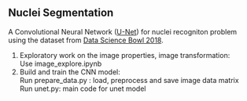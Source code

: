 ## Nuclei Segmentation
A Convolutional Neural Network (<a href="https://arxiv.org/abs/1505.04597">U-Net</a>) for nuclei recogniton problem using the dataset from <a href="https://www.kaggle.com/c/data-science-bowl-2018">Data Science Bowl 2018</a>.

1. Exploratory work on the image properties, image transformation: 
<br/>Use image_explore.ipynb
2. Build and train the CNN model: 
<br/>Run prepare_data.py : load, preprocess and save image data matrix
<br/>Run unet.py: main code for unet model
